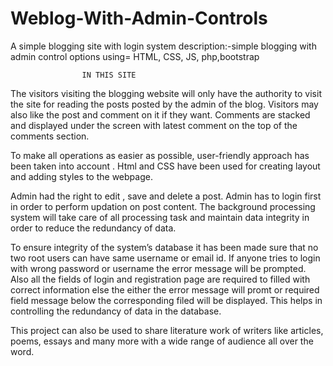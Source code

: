 # Weblog-With-Admin-Controls
A simple blogging site with login system
description:-simple blogging with admin control options
	using= HTML, CSS, JS, php,bootstrap

					IN THIS SITE

The visitors visiting the blogging website will only have the authority to visit the site for reading the posts posted by the admin of the blog. 
Visitors may also like the post and comment on it if they want. 
Comments are stacked and displayed under the screen with latest comment on the top of the comments section.

To make all operations as easier as possible, user-friendly approach has been taken into account . 
Html and CSS have been used for creating layout and adding styles to the webpage.

Admin had the right to edit , save and delete a post. 
Admin has to login first in order to perform updation on post content. 
The background processing system will take care of all processing task and maintain data integrity in order to reduce the redundancy of data. 

To ensure integrity of the system’s database it has been made sure that no two root users can have same username or email id.
 If anyone tries to login with wrong password or username the error message will be prompted. 
Also all the fields of login and registration page are required to filled with correct information else the either the error message will promt or required field message below the corresponding filed will be displayed. 
This helps in controlling the redundancy of data in the database.

This project can also be used to share literature work of writers like articles, poems, essays and many more with a wide range of audience all over the word.
